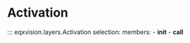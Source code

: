 # Activation

::: eqxvision.layers.Activation
    selection:
        members:
            - __init__
            - __call__


